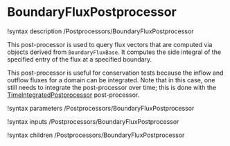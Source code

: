 # BoundaryFluxPostprocessor

!syntax description /Postprocessors/BoundaryFluxPostprocessor

This post-processor is used to query flux vectors that are computed via
objects derived from `BoundaryFluxBase`. It computes the side integral of the
specified entry of the flux at a specified boundary.

This post-processor is useful for conservation tests because the inflow and
outflow fluxes for a domain can be integrated. Note that in this case, one still
needs to integrate the post-processor over time; this is done with the
[TimeIntegratedPostprocessor](/TimeIntegratedPostprocessor.md) post-processor.

!syntax parameters /Postprocessors/BoundaryFluxPostprocessor

!syntax inputs /Postprocessors/BoundaryFluxPostprocessor

!syntax children /Postprocessors/BoundaryFluxPostprocessor
